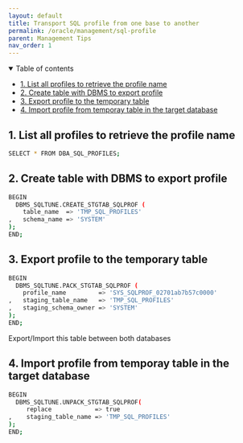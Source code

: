 ```yaml
---
layout: default
title: Transport SQL profile from one base to another
permalink: /oracle/management/sql-profile
parent: Management Tips
nav_order: 1
---
```


<details open markdown="block">
  <summary>
    Table of contents
  </summary>

- [1. List all profiles to retrieve the profile name](#1-list-all-profiles-to-retrieve-the-profile-name)
- [2. Create table with DBMS to export profile](#2-create-table-with-dbms-to-export-profile)
- [3. Export profile to the temporary table](#3-export-profile-to-the-temporary-table)
- [4. Import profile from temporay table in the target database](#4-import-profile-from-temporay-table-in-the-target-database)
</details>

## 1. List all profiles to retrieve the profile name
```bash
SELECT * FROM DBA_SQL_PROFILES;
```

## 2. Create table with DBMS to export profile
```bash
BEGIN
  DBMS_SQLTUNE.CREATE_STGTAB_SQLPROF (
    table_name  => 'TMP_SQL_PROFILES'
,   schema_name => 'SYSTEM'
);
END;
```

## 3. Export profile to the temporary table
```bash
BEGIN
  DBMS_SQLTUNE.PACK_STGTAB_SQLPROF (
    profile_name         => 'SYS_SQLPROF_02701ab7b57c0000'
,   staging_table_name   => 'TMP_SQL_PROFILES'
,   staging_schema_owner => 'SYSTEM'
);
END;
```
Export/Import this table between both databases


## 4. Import profile from temporay table in the target database
```bash
BEGIN
  DBMS_SQLTUNE.UNPACK_STGTAB_SQLPROF(
     replace            => true
,    staging_table_name => 'TMP_SQL_PROFILES'
);
END;
```